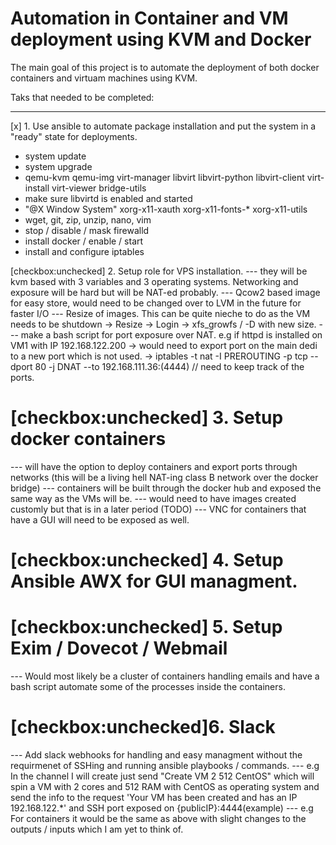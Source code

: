 # Automation in Container and VM deployment using KVM and Docker

The main goal of this project is to automate the deployment of both docker containers and virtuam machines using KVM.

Taks that needed to be completed:

-----

[x] 1. Use ansible to automate package installation and put the system in a "ready" state for deployments.
  - system update
  - system upgrade
  - qemu-kvm qemu-img virt-manager libvirt libvirt-python libvirt-client virt-install virt-viewer bridge-utils
  - make sure libvirtd is enabled and started
  - "@X Window System" xorg-x11-xauth xorg-x11-fonts-* xorg-x11-utils
  - wget, git, zip, unzip, nano, vim
  - stop / disable / mask firewalld
  - install docker / enable / start
  - install and configure iptables

 [checkbox:unchecked] 2. Setup role for VPS installation.
  --- they will be kvm based with 3 variables and 3 operating systems. Networking and exposure will be hard but will be NAT-ed probably.
  --- Qcow2 based image for easy store, would need to be changed over to LVM in the future for faster I/O
  --- Resize of images. This can be quite nieche to do as the VM needs to be shutdown -> Resize -> Login -> xfs_growfs / -D with new size.
  --- make a bash script for port exposure over NAT. e.g if httpd is installed on VM1 with IP 192.168.122.200 -> would need to export port on the main dedi to a new port which is not used. -> iptables -t nat -I PREROUTING -p tcp --dport 80 -j DNAT --to 192.168.111.36:(4444) // need to keep track of the ports.

# [checkbox:unchecked] 3. Setup docker containers
  --- will have the option to deploy containers and export ports through networks (this will be a living hell NAT-ing class B network over the docker bridge)
  --- containers will be built through the docker hub and exposed the same way as the VMs will be.
  --- would need to have images created customly but that is in a later period (TODO)
  --- VNC for containers that have a GUI will need to be exposed as well.

# [checkbox:unchecked] 4. Setup Ansible AWX for GUI managment.

# [checkbox:unchecked] 5. Setup Exim / Dovecot / Webmail
  --- Would most likely be a cluster of containers handling emails and have a bash script automate some of the processes inside the containers.

# [checkbox:unchecked]6. Slack
  --- Add slack webhooks for handling and easy managment without the requirmenet of SSHing and running ansible playbooks / commands.
  --- e.g In the channel I will create just send "Create VM 2 512 CentOS" which will spin a VM with 2 cores and 512 RAM with CentOS as operating system and send the info to the request 'Your VM has been created and has an IP 192.168.122.*' and SSH port exposed on {publicIP}:4444(example)
  --- e.g For containers it would be the same as above with slight changes to the outputs / inputs which I am yet to think of.
